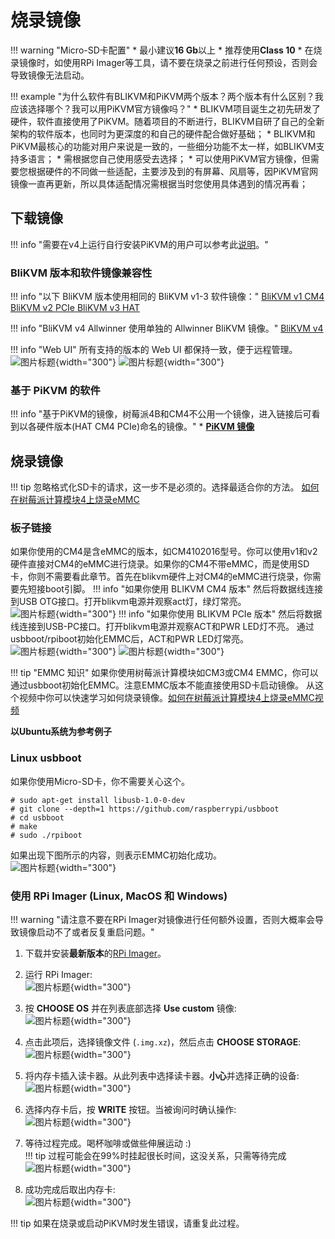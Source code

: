 # 烧录镜像

!!! warning "Micro-SD卡配置"
    * 最小建议**16 Gb**以上
    * 推荐使用**Class 10**
    * 在烧录镜像时，如使用RPi Imager等工具，请不要在烧录之前进行任何预设，否则会导致镜像无法启动。

!!! example "为什么软件有BLIKVM和PiKVM两个版本？两个版本有什么区别？我应该选择哪个？我可以用PiKVM官方镜像吗？"
    * BLIKVM项目诞生之初先研发了硬件，软件直接使用了PiKVM。随着项目的不断进行，BLIKVM自研了自己的全新架构的软件版本，也同时为更深度的和自己的硬件配合做好基础；
    * BLIKVM和PiKVM最核心的功能对用户来说是一致的，一些细分功能不太一样，如BLIKVM支持多语言；
    * 需根据您自己使用感受去选择；
    * 可以使用PiKVM官方镜像，但需要您根据硬件的不同做一些适配，主要涉及到的有屏幕、风扇等，因PiKVM官网镜像一直再更新，所以具体适配情况需根据当时您使用具体遇到的情况再看；

## 下载镜像

!!! info "需要在v4上运行自行安装PiKVM的用户可以参考此[说明](https://github.com/RainCat1998/Bli-PiKVM)。"

### BliKVM 版本和软件镜像兼容性

!!! info "以下 BliKVM 版本使用相同的 BliKVM v1-3 软件镜像："
    [BliKVM v1 CM4 BliKVM v2 PCIe BliKVM v3 HAT](https://zcwrego195.feishu.cn/drive/folder/JgKdfGYX0lxLQ9ddqCscxwFnnhb?from=from_copylink)

!!! info "BliKVM v4 Allwinner 使用单独的 Allwinner BliKVM 镜像。"
    [BliKVM v4](https://zcwrego195.feishu.cn/drive/folder/MhU7f2LFKlIe4JdJjKMcXDzDnoc?from=from_copylink)

!!! info "Web UI"
    所有支持的版本的 Web UI 都保持一致，便于远程管理。
    ![图片标题](assets/images/flash_os/english-web-ui.png){width="300"}
    ![图片标题](assets/images/flash_os/chinese-web-ui.png){width="300"}

### 基于 PiKVM 的软件
!!! info "基于PiKVM的镜像，树莓派4B和CM4不公用一个镜像，进入链接后可看到以各硬件版本(HAT CM4 PCIe)命名的镜像。"
    * **[PiKVM 镜像](https://zcwrego195.feishu.cn/drive/folder/fldcntj64syIznoYuTdRFattP2f)**

## 烧录镜像

!!! tip
    忽略格式化SD卡的请求，这一步不是必须的。选择最适合你的方法。
    [如何在树莓派计算模块4上烧录eMMC](https://www.youtube.com/watch?v=jp_mF1RknU4)

### 板子链接
如果你使用的CM4是含eMMC的版本，如CM4102016型号。你可以使用v1和v2硬件直接对CM4的eMMC进行烧录。如果你的CM4不带eMMC，而是使用SD卡，你则不需要看此章节。首先在blikvm硬件上对CM4的eMMC进行烧录，你需要先短接boot引脚。
!!! info "如果你使用 BLIKVM CM4 版本"
    然后将数据线连接到USB OTG接口。打开blikvm电源并观察act灯，绿灯常亮。  
    ![图片标题](assets/images/flash_os/flash_led-300x300.png){width="300"}
!!! info "如果你使用 BLIKVM PCIe 版本"
    然后将数据线连接到USB-PC接口。打开blikvm电源并观察ACT和PWR LED灯不亮。
    通过usbboot/rpiboot初始化EMMC后，ACT和PWR LED灯常亮。  
    ![图片标题](assets/images/flash_os/pcie-flash-boot.jpg){width="300"}
    ![图片标题](assets/images/flash_os/pcie_flash_after_rpiboot.jpg){width="300"}
    
!!! tip "EMMC 知识"
    如果你使用树莓派计算模块如CM3或CM4 EMMC，你可以通过usbboot初始化EMMC。注意EMMC版本不能直接使用SD卡启动镜像。
    从这个视频中你可以快速学习如何烧录镜像。[如何在树莓派计算模块4上烧录eMMC视频](https://www.youtube.com/watch?v=jp_mF1RknU4)

**以Ubuntu系统为参考例子**
### Linux usbboot
如果你使用Micro-SD卡，你不需要关心这个。
```
# sudo apt-get install libusb-1.0-0-dev  
# git clone --depth=1 https://github.com/raspberrypi/usbboot
# cd usbboot
# make
# sudo ./rpiboot
```
如果出现下图所示的内容，则表示EMMC初始化成功。  
![图片标题](assets/images/flash_os/flash_rpiboot.png){width="300"}

### 使用 RPi Imager (Linux, MacOS 和 Windows)

!!! warning "请注意不要在RPi Imager对镜像进行任何额外设置，否则大概率会导致镜像启动不了或者反复重启问题。"

1. 下载并安装**最新版本**的[RPi Imager](https://github.com/raspberrypi/rpi-imager/releases)。

2. 运行 RPi Imager:  
![图片标题](assets/images/flash_os/flash_rpi.png){width="300"}

3. 按 **CHOOSE OS** 并在列表底部选择 **Use custom** 镜像:  
![图片标题](assets/images/flash_os/flash_choose_os.png){width="300"}

4. 点击此项后，选择镜像文件 (`.img.xz`)，然后点击 **CHOOSE STORAGE**:  
![图片标题](assets/images/flash_os/flash_img.png){width="300"}

5. 将内存卡插入读卡器。从此列表中选择读卡器。**小心**并选择正确的设备:   
    ![图片标题](assets/images/flash_os/flash_storage.png){width="300"}

6. 选择内存卡后，按 **WRITE** 按钮。当被询问时确认操作:  
![图片标题](assets/images/flash_os/flash_write.png){width="300"} 

7. 等待过程完成。喝杯咖啡或做些伸展运动 :)  
!!! tip
    过程可能会在99%时挂起很长时间，这没关系，只需等待完成
![图片标题](assets/images/flash_os/flash_wait_process.png){width="300"}

8. 成功完成后取出内存卡:  
![图片标题](assets/images/flash_os/flash_write_successful.png){width="300"}

!!! tip
    如果在烧录或启动PiKVM时发生错误，请重复此过程。